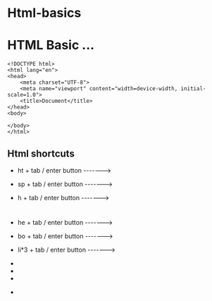 # Html-basics

#  HTML Basic ...

``` 
<!DOCTYPE html>
<html lang="en">
<head>
    <meta charset="UTF-8">
    <meta name="viewport" content="width=device-width, initial-scale=1.0">
    <title>Document</title>
</head>
<body>
    
</body>
</html> 
```

## Html shortcuts
 
- ht + tab / enter  button -------> <html></html>
- sp + tab / enter  button -------> <span></span>
- h + tab / enter  button -------> <h1></h1>
- he + tab / enter  button -------> <head></head>
- bo + tab / enter  button -------> <body></body>

- li*3 + tab / enter  button -------> <li></li>
                                      <li></li>
                                      <li></li>

-                                       


